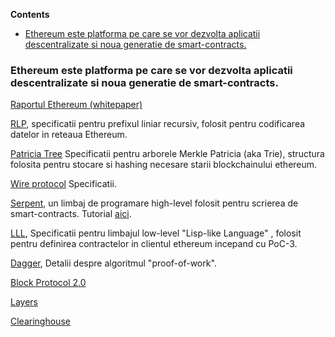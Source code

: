 <!-- START doctoc generated TOC please keep comment here to allow auto update -->

<!-- DON'T EDIT THIS SECTION, INSTEAD RE-RUN doctoc TO UPDATE -->

**Contents**



- [Ethereum este platforma pe care se vor dezvolta aplicatii descentralizate si noua generatie de smart-contracts.](#ethereum-este-platforma-pe-care-se-vor-dezvolta-aplicatii-descentralizate-si-noua-generatie-de-smart-contracts)



<!-- END doctoc generated TOC please keep comment here to allow auto update -->



### Ethereum este platforma pe care se vor dezvolta aplicatii descentralizate si noua generatie de smart-contracts. 



[Raportul Ethereum (whitepaper)](http://wikijs.ethereum.wiki/%5BRomanian%5D-White-Paper)



[RLP](http://wikijs.ethereum.wiki/%5BRomanian%5D-RLP), specificatii pentru prefixul liniar recursiv, folosit pentru codificarea datelor in reteaua Ethereum.



[Patricia Tree](http://wikijs.ethereum.wiki/%5BRomanian%5D-Patricia-Tree) Specificatii pentru arborele Merkle Patricia (aka Trie), structura folosita pentru stocare si hashing necesare starii blockchainului ethereum.



[Wire protocol](http://wikijs.ethereum.wiki/%5BRomanian%5D-Wire-Protocol) Specificatii.



[Serpent](http://wikijs.ethereum.wiki/%5BRomanian%5D-Serpent-programming-language-operations), un limbaj de programare high-level folosit pentru scrierea de smart-contracts. Tutorial [aici](https://github.com/ethereum/wiki/wiki/%5BRomanian%5D-Serpent-programming-language-operations).



[LLL](https://github.com/ethereum/cpp-ethereum/wiki/LLL), Specificatii pentru limbajul low-level "Lisp-like Language" , folosit pentru definirea contractelor in clientul ethereum incepand cu PoC-3.



[Dagger](http://wikijs.ethereum.wiki/%5BRomanian%5D-Dagger), Detalii despre algoritmul "proof-of-work".



[Block Protocol 2.0](http://wikijs.ethereum.wiki/%5BRomanian%5D-Block-Protocol-2.0)



[Layers](http://wikijs.ethereum.wiki/%5BRomanian%5D-Layers)



[Clearinghouse](http://wikijs.ethereum.wiki/%5BRomanian%5D-Clearinghouse)